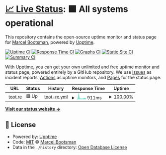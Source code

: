 # [📈 Live Status](https://mbootsman.github.io/upptime): <!--live status--> **🟩 All systems operational**

This repository contains the open-source uptime monitor and status page for [Marcel Bootsman](https://marcelbootsman.nl), powered by [Upptime](https://github.com/upptime/upptime).

[![Uptime CI](https://github.com/mbootsman/upptime/workflows/Uptime%20CI/badge.svg)](https://github.com/mbootsman/upptime/actions?query=workflow%3A%22Uptime+CI%22)
[![Response Time CI](https://github.com/mbootsman/upptime/workflows/Response%20Time%20CI/badge.svg)](https://github.com/mbootsman/upptime/actions?query=workflow%3A%22Response+Time+CI%22)
[![Graphs CI](https://github.com/mbootsman/upptime/workflows/Graphs%20CI/badge.svg)](https://github.com/mbootsman/upptime/actions?query=workflow%3A%22Graphs+CI%22)
[![Static Site CI](https://github.com/mbootsman/upptime/workflows/Static%20Site%20CI/badge.svg)](https://github.com/mbootsman/upptime/actions?query=workflow%3A%22Static+Site+CI%22)
[![Summary CI](https://github.com/mbootsman/upptime/workflows/Summary%20CI/badge.svg)](https://github.com/mbootsman/upptime/actions?query=workflow%3A%22Summary+CI%22)

With [Upptime](https://upptime.js.org), you can get your own unlimited and free uptime monitor and status page, powered entirely by a GitHub repository. We use [Issues](https://github.com/mbootsman/upptime/issues) as incident reports, [Actions](https://github.com/mbootsman/upptime/actions) as uptime monitors, and [Pages](https://mbootsman.github.io/upptime) for the status page.

<!--start: status pages-->
<!-- This summary is generated by Upptime (https://github.com/upptime/upptime) -->
<!-- Do not edit this manually, your changes will be overwritten -->
<!-- prettier-ignore -->
| URL | Status | History | Response Time | Uptime |
| --- | ------ | ------- | ------------- | ------ |
| <img alt="" src="https://icons.duckduckgo.com/ip3/toot.re.ico" height="13"> [toot.re](https://toot.re) | 🟩 Up | [toot-re.yml](https://github.com/mbootsman/uptime/commits/HEAD/history/toot-re.yml) | <details><summary><img alt="Response time graph" src="./graphs/toot-re/response-time-week.png" height="20"> 911ms</summary><br><a href="https://status.toot.re/history/toot-re"><img alt="Response time 741" src="https://img.shields.io/endpoint?url=https%3A%2F%2Fraw.githubusercontent.com%2Fmbootsman%2Fuptime%2FHEAD%2Fapi%2Ftoot-re%2Fresponse-time.json"></a><br><a href="https://status.toot.re/history/toot-re"><img alt="24-hour response time 618" src="https://img.shields.io/endpoint?url=https%3A%2F%2Fraw.githubusercontent.com%2Fmbootsman%2Fuptime%2FHEAD%2Fapi%2Ftoot-re%2Fresponse-time-day.json"></a><br><a href="https://status.toot.re/history/toot-re"><img alt="7-day response time 911" src="https://img.shields.io/endpoint?url=https%3A%2F%2Fraw.githubusercontent.com%2Fmbootsman%2Fuptime%2FHEAD%2Fapi%2Ftoot-re%2Fresponse-time-week.json"></a><br><a href="https://status.toot.re/history/toot-re"><img alt="30-day response time 679" src="https://img.shields.io/endpoint?url=https%3A%2F%2Fraw.githubusercontent.com%2Fmbootsman%2Fuptime%2FHEAD%2Fapi%2Ftoot-re%2Fresponse-time-month.json"></a><br><a href="https://status.toot.re/history/toot-re"><img alt="1-year response time 756" src="https://img.shields.io/endpoint?url=https%3A%2F%2Fraw.githubusercontent.com%2Fmbootsman%2Fuptime%2FHEAD%2Fapi%2Ftoot-re%2Fresponse-time-year.json"></a></details> | <details><summary><a href="https://status.toot.re/history/toot-re">100.00%</a></summary><a href="https://status.toot.re/history/toot-re"><img alt="All-time uptime 99.98%" src="https://img.shields.io/endpoint?url=https%3A%2F%2Fraw.githubusercontent.com%2Fmbootsman%2Fuptime%2FHEAD%2Fapi%2Ftoot-re%2Fuptime.json"></a><br><a href="https://status.toot.re/history/toot-re"><img alt="24-hour uptime 100.00%" src="https://img.shields.io/endpoint?url=https%3A%2F%2Fraw.githubusercontent.com%2Fmbootsman%2Fuptime%2FHEAD%2Fapi%2Ftoot-re%2Fuptime-day.json"></a><br><a href="https://status.toot.re/history/toot-re"><img alt="7-day uptime 100.00%" src="https://img.shields.io/endpoint?url=https%3A%2F%2Fraw.githubusercontent.com%2Fmbootsman%2Fuptime%2FHEAD%2Fapi%2Ftoot-re%2Fuptime-week.json"></a><br><a href="https://status.toot.re/history/toot-re"><img alt="30-day uptime 99.96%" src="https://img.shields.io/endpoint?url=https%3A%2F%2Fraw.githubusercontent.com%2Fmbootsman%2Fuptime%2FHEAD%2Fapi%2Ftoot-re%2Fuptime-month.json"></a><br><a href="https://status.toot.re/history/toot-re"><img alt="1-year uptime 99.96%" src="https://img.shields.io/endpoint?url=https%3A%2F%2Fraw.githubusercontent.com%2Fmbootsman%2Fuptime%2FHEAD%2Fapi%2Ftoot-re%2Fuptime-year.json"></a></details>

<!--end: status pages-->

[**Visit our status website →**](https://mbootsman.github.io/upptime)

## 📄 License

- Powered by: [Upptime](https://github.com/upptime/upptime)
- Code: [MIT](./LICENSE) © [Marcel Bootsman](https://marcelbootsman.nl)
- Data in the `./history` directory: [Open Database License](https://opendatacommons.org/licenses/odbl/1-0/)
